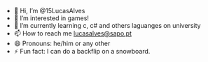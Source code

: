 - 👋 Hi, I’m @15LucasAlves
- 👀 I’m interested in games!
- 🌱 I’m currently learning c, c# and others laguanges on university
- 📫 How to reach me lucasalves@sapo.pt
- 😄 Pronouns: he/him or any other
- ⚡ Fun fact: I can do a backflip on a snowboard.

<!---
15LucasAlves/15LucasAlves is a ✨ special ✨ repository because its `README.md` (this file) appears on your GitHub profile.
You can click the Preview link to take a look at your changes.
--->
